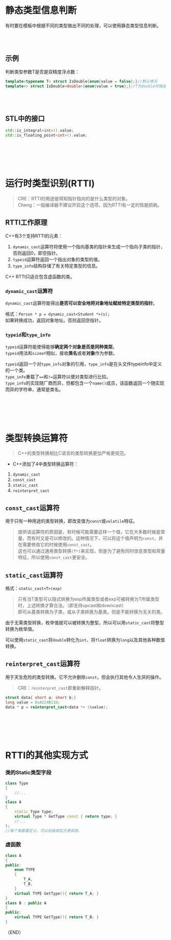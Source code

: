 # 静态类型信息判断    

有时要在模板中根据不同的类型做出不同的处理，可以使用静态类型信息判断。    

<br />
<br />

## 示例    

判断类型参数T是否是双精度浮点数：  
```C++  
template<typename T> struct IsDouble{enum{value = false};}//默认情况
template<> struct IsDouble<double>{enum{value = true};}//T为double时候返回true  
```   

<br />
<br /> 

## STL中的接口    

```C++
std::is_integral<int>().value;
std::is_floating_point<int>().value;
```



<br />
<br />
<br />
<br />

# 运行时类型识别(RTTI)    

> CRE：RTTI的用途是得知指针指向的是什么类型的对象。    
> Cheng：一般编译器不建议开启这个选项，因为RTTI有一定的性能损耗。    

## RTTI工作原理    

C++有3个支持RTTI的元素：    
1. `dynamic_cast`运算符将使用一个指向基类的指针来生成一个指向子类的指针，否则返回0，即空指针。    
2. `typeid`运算符返回一个指出对象的类型的值。    
3. `type_info`结构存储了有关特定类型的信息。    

C++ RTTI只适合包含虚函数的类。    

### `dynamic_cast`运算符    

`dynamic_cast`运算符能得出**是否可以安全地将对象地址赋给特定类型的指针**。    

格式：`Person * p = dynamic_cast<Student *>(s);`    
如果转换成功，返回对象地址。否则返回空指针。    


### `typeid`和`type_info`    

`typeid`运算符能使得能够**确定两个对象是否是同种类型**。    
`typeid`用法和`sizeof`相似，接收**类名**或者**对象**作为参数。    

`typeid`返回一个对`type_info`对象的引用，`type_info`是在头文件typeinfo中定义的一个类。    
`type_info`重载了`==`和`!=`运算符以便对类型进行比较。    
`type_info`的实现随厂商而异，但都包含一个`name()`成员，该函数返回一个随实现而异的字符串，通常是类名。    


<br />
<br />
<br />
<br />

# 类型转换运算符    

> C++的类型转换相比C语言的类型转换更加严格更规范。    

- C++添加了4中类型转换运算符：    

1. `dynamic_cast`  
2. `const_cast`  
3. `static_cast`  
4. `reinterpret_cast`  

## `const_cast`运算符    

用于只有一种用途的类型转换，即改变值为`const`或`volatile`特征。    

> 提供该运算符的原因是，有时候可能需要这样一个值，它在大多数时候是常量，而有时又是可以修改的。这种情况下，可以将这个值声明为`const`，并在需要修改它的时候使用`const_cast`。    
> 这也可以通过通用类型转换`(T*)`来实现，但是为了避免同时改变类型和常量特征，所以使用`const_cast`更安全。    

## `static_cast`运算符    

格式：`static_cast<T>(exp)`    

> 只有当T类型可以隐式转换为exp所属类型或者exp可被转换为T所属类型时，上述转换才算合法。（即支持upcast和downcast）      
> 即可从基类转换为子类，或从子类转换为基类。但是不能转换为无关的类。    

由于无需类型转换，枚举值就可以被转换为整型，所以可以用`static_cast`将整型转换为枚举值。    

可以使用`static_cast`将`double`转化为`int`、将`float`转换为`long`以及其他各种数值转换。    


## `reinterpret_cast`运算符    

用于天生危险的类型转换。它不允许删除`const`，但会执行其他令人生厌的操作。    

> CRE：`reinterpret_cast`即重新解释指针。    

```CPP  
struct data{ short a; short b;}
long value = 0xA224B118;
data * p = reinterpret_cast<data *> (&value);
```  



<br />
<br />
<br />
<br />


# RTTI的其他实现方式    

### 类的Static类型字段    

```C++
class Type
{
    //...
}
class A
{
    static Type type;
    virtual Type * GetType const { return type; }
    //...
};
//每个类都要定义。可以封装成宏方便调用。    
```  

### 虚函数    

```C++  
class A
{
public:
    enum TYPE
    {
        T_A,
        T_B,
    }
    virtual TYPE GetType(){ return T_A; }
}
class B : public A
{
public:
    virtual TYPE GetType(){ return T_B; }
}
```  






（END）  